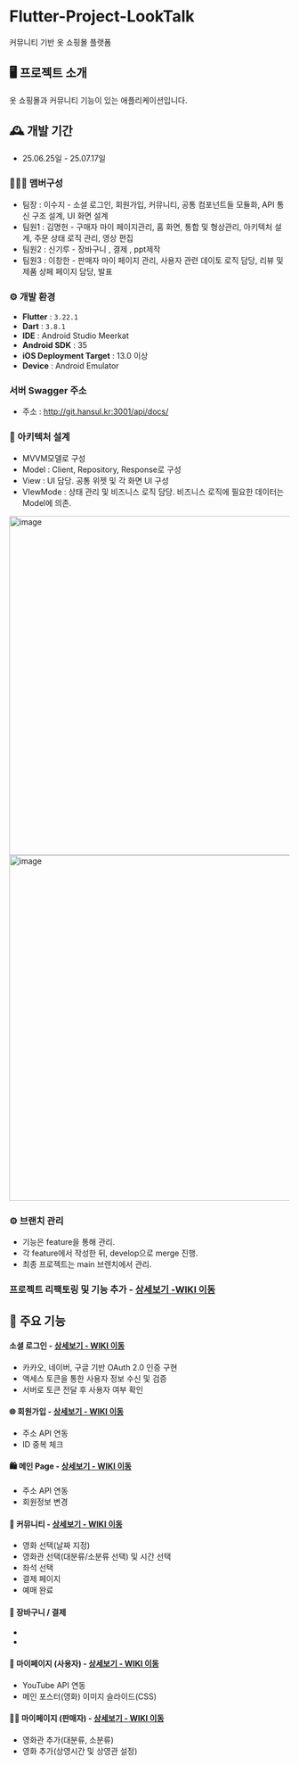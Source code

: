 # Flutter-Project-LookTalk
커뮤니티 기반 옷 쇼핑몰 플랫폼 


## 🖥️ 프로젝트 소개
옷 쇼핑몰과 커뮤니티 기능이 있는 애플리케이션입니다. 
<br>

## 🕰️ 개발 기간
* 25.06.25일 - 25.07.17일

### 🧑‍🤝‍🧑 맴버구성
 - 팀장  : 이수지 - 소셜 로그인, 회원가입, 커뮤니티, 공통 컴포넌트들 모듈화, API 통신 구조 설계, UI 화면 설계
 - 팀원1 : 김명헌 - 구매자 마이 페이지관리, 홈 화면, 통합 및 형상관리, 아키텍처 설계, 주문 상태 로직 관리, 영상 편집
 - 팀원2 : 신기루 - 장바구니 , 결제 , ppt제작
 - 팀원3 : 이창한 - 판매자 마이 페이지 관리, 사용자 관련 데이토 로직 담당, 리뷰 및 제품 상페 페이지 담당, 발표   


### ⚙️ 개발 환경
- **Flutter** : `3.22.1`
- **Dart** : `3.8.1`
- **IDE** : Android Studio Meerkat 
- **Android SDK** : 35
- **iOS Deployment  Target** : 13.0 이상 
- **Device** : Android Emulator 

### 서버 Swagger 주소 
- 주소 : http://git.hansul.kr:3001/api/docs/

### 📐 아키텍처 설계 
- MVVM모델로 구성
- Model : Client, Repository, Response로 구성
- View : UI 담당. 공통 위젯 및 각 화면 UI 구성
- VIewMode : 상태 관리 및 비즈니스 로직 담당. 비즈니스 로직에 필요한 데이터는 Model에 의존.
<img width="1192" height="608" alt="image" src="https://github.com/user-attachments/assets/f76a8eea-7eae-4038-9a23-1a4f9dc193ee" />
<img width="962" height="620" alt="image" src="https://github.com/user-attachments/assets/3179a9f6-bec3-4120-bc7c-a4dc754e6362" />

### ⚙️ 브랜치 관리
- 기능은 feature을 통해 관리.
- 각 feature에서 작성한 뒤, develop으로 merge 진행.
- 최종 프로젝트는 main 브렌치에서 관리.


### 프로젝트 리팩토링 및 기능 추가 - <a href="https://github.com/LIKELION-Android-Bootcamp-4th/lookTalk/wiki/%EB%A6%AC%ED%8C%A9%ED%86%A0%EB%A7%81-%EC%82%AC%EC%95%88-%EB%B0%8F-%EC%9C%A0%EC%A7%80%EB%B3%B4%EC%88%98-%EC%82%AC%ED%95%AD">상세보기 -WIKI 이동</a>




## 📌 주요 기능
#### 소셜 로그인 - <a href="https://github.com/LIKELION-Android-Bootcamp-4th/lookTalk/wiki/%EC%A3%BC%EC%9A%94-%EA%B8%B0%EB%8A%A5-%EC%86%8C%EA%B0%9C-(Login)" >상세보기 - WIKI 이동</a>
- 카카오, 네이버, 구글 기반 OAuth 2.0 인증 구현
- 액세스 토큰을 통한 사용자 정보 수신 및 검증
- 서버로 토큰 전달 후 사용자 여부 확인 

#### 🌐 회원가입 - <a href="https://github.com/LIKELION-Android-Bootcamp-4th/lookTalk/wiki/%EC%A3%BC%EC%9A%94-%EA%B8%B0%EB%8A%A5-%EC%86%8C%EA%B0%9C-(%ED%9A%8C%EC%9B%90%EA%B0%80%EC%9E%85)" >상세보기 - WIKI 이동</a>
- 주소 API 연동
- ID 중복 체크
#### 🛍️ 메인 Page - <a href="https://github.com/LIKELION-Android-Bootcamp-4th/lookTalk/wiki/%EC%A3%BC%EC%9A%94-%EA%B8%B0%EB%8A%A5-%EC%86%8C%EA%B0%9C-(%EC%87%BC%ED%95%91%EB%AA%B0)" >상세보기 - WIKI 이동</a>
- 주소 API 연동
- 회원정보 변경

#### 💬 커뮤니티 - <a href="https://github.com/LIKELION-Android-Bootcamp-4th/lookTalk/wiki/%EC%A3%BC%EC%9A%94-%EA%B8%B0%EB%8A%A5-%EC%86%8C%EA%B0%9C-(%EC%BB%A4%EB%AE%A4%EB%8B%88%ED%8B%B0)" >상세보기 - WIKI 이동</a>
- 영화 선택(날짜 지정)
- 영화관 선택(대분류/소분류 선택) 및 시간 선택
- 좌석 선택
- 결제 페이지
- 예매 완료
#### 🛒 장바구니 / 결제
- 
-
#### 🙋 마이페이지 (사용자) - <a href="https://github.com/LIKELION-Android-Bootcamp-4th/lookTalk/wiki/%EC%A3%BC%EC%9A%94-%EA%B8%B0%EB%8A%A5-%EC%86%8C%EA%B0%9C-(%EB%A7%88%EC%9D%B4%ED%8E%98%EC%9D%B4%EC%A7%80-%E2%80%90-%EA%B5%AC%EB%A7%A4%EC%9E%90)" >상세보기 - WIKI 이동</a>
- YouTube API 연동
- 메인 포스터(영화) 이미지 슬라이드(CSS)

#### 👨‍💼 마이페이지 (판매자)   - <a href="https://github.com/LIKELION-Android-Bootcamp-4th/lookTalk/wiki/%EC%A3%BC%EC%9A%94-%EA%B8%B0%EB%8A%A5-%EC%86%8C%EA%B0%9C-(%EB%A7%88%EC%9D%B4%ED%8E%98%EC%9D%B4%EC%A7%80-%E2%80%90-%ED%8C%90%EB%A7%A4%EC%9E%90)" >상세보기 - WIKI 이동</a>
- 영화관 추가(대분류, 소분류)
- 영화 추가(상영시간 및 상영관 설정)

